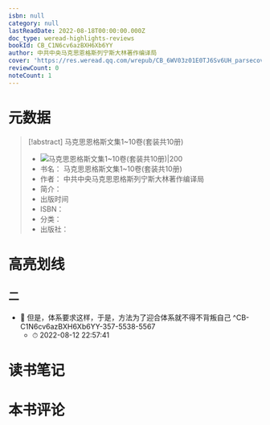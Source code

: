 ```yaml
---
isbn: null
category: null
lastReadDate: 2022-08-18T00:00:00.000Z
doc_type: weread-highlights-reviews
bookId: CB_C1N6cv6azBXH6Xb6YY
author: 中共中央马克思恩格斯列宁斯大林著作编译局
cover: 'https://res.weread.qq.com/wrepub/CB_6WV03z01E0TJ6Sv6UH_parsecover'
reviewCount: 0
noteCount: 1
---
```

# 元数据
> [!abstract] 马克思恩格斯文集1~10卷(套装共10册)
> - ![ 马克思恩格斯文集1~10卷(套装共10册)|200](https://res.weread.qq.com/wrepub/CB_6WV03z01E0TJ6Sv6UH_parsecover)
> - 书名： 马克思恩格斯文集1~10卷(套装共10册)
> - 作者： 中共中央马克思恩格斯列宁斯大林著作编译局
> - 简介： 
> - 出版时间 
> - ISBN： 
> - 分类： 
> - 出版社： 

# 高亮划线

## 二


- 📌 但是，体系要求这样，于是，方法为了迎合体系就不得不背叛自己 ^CB-C1N6cv6azBXH6Xb6YY-357-5538-5567
    - ⏱ 2022-08-12 22:57:41 
# 读书笔记

# 本书评论
